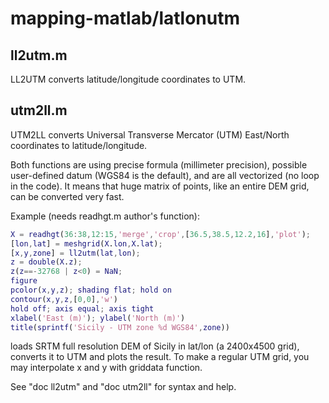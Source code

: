 # mapping-matlab/latlonutm

## ll2utm.m
LL2UTM converts latitude/longitude coordinates to UTM.

## utm2ll.m
UTM2LL converts Universal Transverse Mercator (UTM) East/North coordinates to latitude/longitude.


Both functions are using precise formula (millimeter precision), possible user-defined datum (WGS84 is the default), and are all vectorized (no loop in the code). It means that huge matrix of points, like an entire DEM grid, can be converted very fast.

Example (needs readhgt.m author's function):

```matlab
X = readhgt(36:38,12:15,'merge','crop',[36.5,38.5,12.2,16],'plot');
[lon,lat] = meshgrid(X.lon,X.lat);
[x,y,zone] = ll2utm(lat,lon);
z = double(X.z);
z(z==-32768 | z<0) = NaN;
figure
pcolor(x,y,z); shading flat; hold on
contour(x,y,z,[0,0],'w')
hold off; axis equal; axis tight
xlabel('East (m)'); ylabel('North (m)')
title(sprintf('Sicily - UTM zone %d WGS84',zone))
```

loads SRTM full resolution DEM of Sicily in lat/lon (a 2400x4500 grid), converts it to UTM and plots the result. To make a regular UTM grid, you may interpolate x and y with griddata function.

See "doc ll2utm" and "doc utm2ll" for syntax and help.

